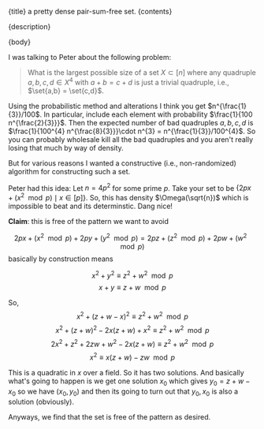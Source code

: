{title}
a pretty dense pair-sum-free set.
{contents}

{description}

{body}

I was talking to Peter about the following problem:

> What is the largest possible size of a set $X\subset [n]$ where
any quadruple $a,b,c,d\in X^4$ with $a+b=c+d$ is just a trivial
quadruple, i.e., $\set{a,b} = \set{c,d}$.

Using the probabilistic method and alterations I think you get $n^{\frac{1}{3}}/100$.
In particular, include each element with probability
$\frac{1}{100 n^{\frac{2}{3}}}$. Then the expected number of bad
quadruples $a,b,c,d$ is  $\frac{1}{100^{4} n^{\frac{8}{3}}}\cdot n^{3} =
n^{\frac{1}{3}}/100^{4}$. So you can probably wholesale kill all
the bad quadruples and you aren't really losing that much by way
of density.

But for various reasons I wanted a constructive (i.e.,
non-randomized) algorithm for constructing such a set. 

Peter had this idea:
Let $n=4p^{2}$ for some prime $p$.
Take your set to be $\{2px + (x^2 \mod p)\mid x\in [p]\}$.
So, this has density $\Omega(\sqrt{n})$ which is impossible
to beat and its determinstic. Dang nice!

**Claim**: this is free of the pattern we want to avoid

$$2px+(x^2 \mod p) + 2py + (y^2 \mod p) = 2pz+(z^2 \mod p) + 2pw + (w^2 \mod p)$$ basically by construction
means

$$x^2+y^2 \equiv z^2+w^2 \mod p$$
$$x+y \equiv z+w \mod p$$

So,
$$x^2+(z+w-x)^2 \equiv z^2+w^2 \mod p$$
$$x^2+(z+w)^2-2x(z+w)+x^2 \equiv z^2+w^2 \mod p$$
$$2x^2+z^2+2zw+w^2-2x(z+w) \equiv z^2+w^2 \mod p$$
$$x^2 \equiv x(z+w)-zw \mod p$$

This is a quadratic in $x$ over a field. So it has two solutions.
And basically what's going to happen is we get one solution $x_0$
which gives $y_0=z+w-x_0$ so we have $(x_0,y_0)$ and then its
going to turn out that $y_0,x_0$ is also a solution (obviously).

Anyways, we find that the set is free of the pattern as desired.

